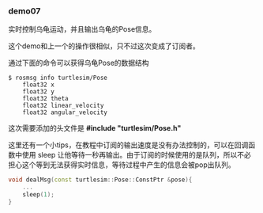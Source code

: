 ### demo07
实时控制乌龟运动，并且输出乌龟的Pose信息。

这个demo和上一个的操作很相似，只不过这次变成了订阅者。

通过下面的命令可以获得乌龟Pose的数据结构
```shell
$ rosmsg info turtlesim/Pose 
	float32 x
	float32 y
	float32 theta
	float32 linear_velocity
	float32 angular_velocity
```

这次需要添加的头文件是 **#include "turtlesim/Pose.h"**

这里还有一个小tips，在教程中订阅的输出速度是没有办法控制的，可以在回调函数中使用 sleep 让他等待一秒再输出。由于订阅的时候使用的是队列，所以不必担心这个等到无法获得实时信息，等待过程中产生的信息会被pop出队列。

```cpp
void dealMsg(const turtlesim::Pose::ConstPtr &pose){
	...
	sleep(1);
}
```
